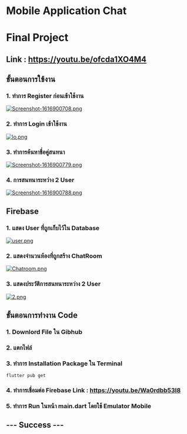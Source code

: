 # Mobile Application Chat
# Final Project
## Link : https://youtu.be/ofcda1XO4M4

## ขั้นตอนการใช้งาน
###  1. ทำการ Register ก่อนเข้าใช้งาน 
   [![Screenshot-1616900708.png](https://i.postimg.cc/4yQCFbQH/Screenshot-1616900708.png)](https://postimg.cc/zHvPyhMq)
   
###  2. ทำการ Login เข้าใช้งาน
   [![lo.png](https://i.postimg.cc/5tDMHtty/lo.png)](https://postimg.cc/sBPLqs7C)
   
###  3. ทำการค้นหาชื่อคู่สนทนา
   [![Screenshot-1616900779.png](https://i.postimg.cc/kXw3Qs5k/Screenshot-1616900779.png)](https://postimg.cc/crKbZQwm)
   
###  4. การสนทนาระหว่าง 2 User
   [![Screenshot-1616900788.png](https://i.postimg.cc/0ygmCYH0/Screenshot-1616900788.png)](https://postimg.cc/0bfbkwvz)


## Firebase
### 1. แสดง User ที่ถูกเก็บไว้ใน Database
   [![user.png](https://i.postimg.cc/3Rb00mvp/user.png)](https://postimg.cc/zbKG9LpX)
      
### 2. แสดงจำนวนห้องที่ถูกสร้าง ChatRoom
   [![Chatroom.png](https://i.postimg.cc/jqmJs6KY/Chatroom.png)](https://postimg.cc/7b1L92fK)
      
### 3. แสดงประวัติการสนทนาระหว่าง 2 User
   [![2.png](https://i.postimg.cc/d05LgrnX/2.png)](https://postimg.cc/VSbfCSxB)



## ขั้นตอนการทำงาน Code
### 1. Downlord File ใน Gibhub
### 2. แตกไฟล์
### 3. ทำการ Installation Package ใน Terminal 
```
flutter pub get
```
### 4. ทำการเชื่อมต่อ Firebase Link : https://youtu.be/Wa0rdbb53I8
### 5. ทำการ Run ในหน้า main.dart โดยใช้ Emulator Mobile
## --- Success ---
